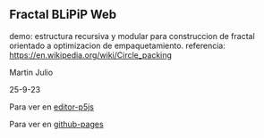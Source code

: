 ## Fractal BLiPiP Web

demo: estructura recursiva y modular para construccion de fractal orientado a optimizacion de empaquetamiento.
referencia: <a href="https://en.wikipedia.org/wiki/Circle_packing" target="_blank" rel="noopener noreferrer">https://en.wikipedia.org/wiki/Circle_packing</a>

Martin Julio

25-9-23


Para ver en <a href="https://editor.p5js.org/martin_julio/sketches/Xe8LTYz3J" target="_blank" rel="noopener noreferrer">editor-p5js</a>

Para ver en <a href="https://mj-una.github.io/Fractal-BLiPiP-Web/" target="_blank" rel="noopener noreferrer">github-pages</a>
